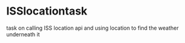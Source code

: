 # ISSlocationtask
task on calling ISS location api and using location to find the weather underneath it

